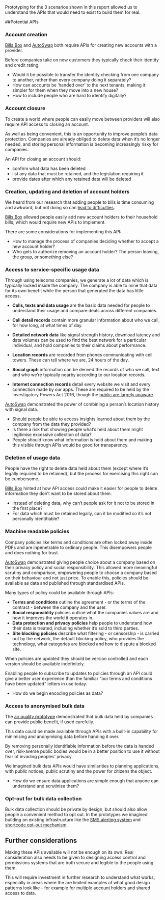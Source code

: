 Prototyping for the 3 scenarios shown in this report allowed us to understand the APIs that would need to exist to build them for real. 

##Potential APIs

### Account creation

[Bills Box](#) and [AutoSwap](#) both require APIs for creating new accounts with a provider.

Before companies take on new customers they typically check their identity and credit rating.

- Would it be possible to transfer the identity checking from one company to another, rather than every company doing it separately?
- How can accounts be &lsquo;handed over&rsquo; to the next tenants, making it simpler for them when they move into a new house?
- How to include people who are hard to identify digitally?

### Account closure

To create a world where people can easily move between providers will also require API access to closing an account.

As well as being convenient, this is an opportunity to improve people&rsquo;s data protection. Companies are already obliged to delete data when it&rsquo;s no longer needed, and storing personal information is becoming increasingly risky for companies.

An API for closing an account should:

- confirm what data has been deleted
- list any data that must be retained, and the legislation requiring it
- provide dates after which any retained data will be deleted

### Creation, updating and deletion of account holders

We heard from our research that adding people to bills is time consuming and awkward, but not doing so can [lead to difficulties](#).

[Bills Box](#) allowed people easily add new account holders to their household bills, which would require new APIs to implement.

There are some considerations for implementing this API:

- How to manage the process of companies deciding whether to accept a new account holder?
- Who gets to authorize removing an account holder? The person leaving, the group, or something else?

### Access to service-specific usage data

Through using telecoms companies, we generate a lot of data which is typically locked inside the company. The company is able to mine that data for its own benefit while the person that generated the data has little access.


- **Calls, texts and data usage** are the basic data needed for people to understand their usage and compare deals across different companies.

- **Call detail records** contain more granular information about who we call, for how long, at what times of day.

- **Detailed network data** like signal strength history, download latency and data volumes can be used to find the best network for a particular individual, and hold companies to their claims about performance.

- **Location records** are recorded from phones communicating with cell towers. These can tell where we are, 24 hours of the day.

- **Social graph** information can be derived the records of who we call, text and who we&rsquo;re typically nearby according to our location records.

- **Internet connection records** detail every website we visit and every connection made by our apps. These are required to be held by the Investigatory Powers Act 2016, though the [public are largely unaware](#).

[AutoSwap](#) demonstrated the power of combining a person&rsquo;s location history with signal data.

- Should people be able to access insights learned about them by the company from the data they provided?
- Is there a risk that showing people what&rsquo;s held about them might legitimise excessive collection of data?
- People should know what information is held about them and making this visible through APIs would be good for transparency.

### Deletion of usage data

People have the right to delete data held about them (except where it&rsquo;s legally required to be retained), but the process for exercising this right can be cumbersome.

[Bills Box](#) hinted at how API access could make it easier for people to delete information they don&rsquo;t want to be stored about them.

- Instead of deleting data, why can&rsquo;t people ask for it not to be stored in the first place?
- For data which must be retained legally, can it be modified so it&rsquo;s not personally identifiable?

### Machine readable policies

Company policies like terms and conditions are often locked away inside PDFs and are inpenetrable to ordinary people. This disempowers people and does nothing for trust.

[AutoSwap](#) demonstrated giving people choice about a company based on their privacy policy and social responsibility. This allowed more meaningful scrutiny and comparison, empowering people to choose a company based on their behaviour and not just price.
To enable this, policies should be available as data and published through standardised APIs.

Many types of policy could be available through APIs:

* **Terms and conditions** outline the agreement - or the terms of the contract - between the company and the user.
* **Social responsiblity** policies outline what the companies values are and how it improves the world it operates in.
* **Data protection and privacy policies** help people to understand how their data is treated, including whether it&rsquo;s sold to third parties.
* **Site blocking policies** describe what filtering - or censorship - is carried out by the network, the default blocking policy, who provides the technology, what categories are blocked and how to dispute a blocked site.

When policies are updated they should be version controlled and each version should be available indefinitely.

Enabling people to subscribe to updates to policies through an API could give a better user experience than the familiar "our terms and conditions have been updated" letters in use today.

* How do we begin encoding policies as data?

### Access to anonymised bulk data

The [air quality prototype](#) demonstrated that bulk data held by companies can provide public benefit, if used carefully.

This data could be made available through APIs with a built-in capability for minimising and anonymising data before handing it over.

By removing personally identifiable information before the data is handed over, risk-averse public bodies would be in a better position to use it without fear of invading peoples&rsquo; privacy.

We imagined bulk data APIs would have similarities to planning applications, with public notices, public scrutiny and the power for citizens the object.

* How do we ensure data applications are simple enough that anyone can understand and scrutinise them?

### Opt-out for bulk data collection

Bulk data collection should be private by design, but should also allow people a convenient method to opt out. In the prototypes we imagined building on existing infrastructure like the [SMS alerting system](#) and [shortcode opt-out mechanism](#).

## Further considerations

Making these APIs available will not be enough on its own. Real consideration also needs to be given to designing access control and permissions systems that are both secure and legible to the people using them.

This will require investment in further research to understand what works, especially in areas where the are limited examples of what good design patterns look like - for example for multiple account holders and shared access to data.